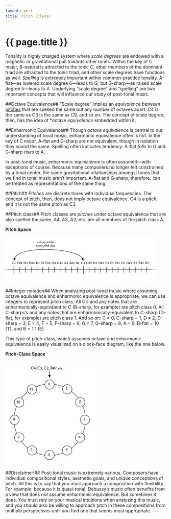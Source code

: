 ```yaml
---
layout: post
title: Pitch (class)
---
```


{{ page.title }}
================

Tonality is highly charged system where *scale degrees* are endowed with a magnetic or gravitational pull towards other tones. Within the key of C major, B-natural is attracted to the tonic C, other members of the dominant triad are attracted to the tonic triad, and other scale degrees have functions as well. *Spelling* is extremely important within common-practice tonality. A-flat—as lowered scale degree 6—leads to G, but G-sharp—as raised scale degree 5—leads to A. Underlying “scale degree” and “spelling” are two important concepts that will influence our study of post-tonal music.

##Octave Equivalence##
 ”Scale degree” implies an *equivalence* between [pitches](pitches.html) that are spelled the same but any number of octaves apart. C4 is the same as C3 is the same as C9, and so on. The concept of scale degree, then, has the idea of *octave *equivalence* embedded within it. 
 
##Enharmonic Equivalence##
Though *octave equivalence* is central to our understanding of tonal music, enharmonic equivalence often is not. In the key of C major, A-flat and G-sharp are *not* equivalent, though in isolation they sound the same. Spelling often indicates tendency: A-flat *falls* to G and G-sharp *rises* to A.

In post-tonal music, enharmonic equivalence is often assumed—with exceptions of course. Because many composers no longer felt constrained by a tonal center, the same gravitational relationships amongst tones that we find in tonal music aren’t important. A-flat and G-sharp, therefore, can be treated as representations of the same thing.

##Pitch##
*Pitches* are discrete tones with individual frequencies. The concept of pitch, then, does not imply octave equivalence. C4 is a pitch, and it is not the same pitch as C3.

##Pitch class##
Pitch classes are *pitches* under octave equivalence that are also spelled the same. A4, A3, A2, etc. are all members of the pitch class A.

**Pitch Space**

[![](Graphics/postTonal/Pitch-Space.jpg)](Graphics/postTonal/Pitch-Space.jpg)

##Integer notation##
When analyzing post-tonal music where assuming octave equivalence and enharmonic equivalence is appropriate, we can use integers to represent pitch class. All C’s and any notes that are enharmonically-equivalent to C (B-sharp, for example) are pitch class 0. All C-sharps’s and any notes that are enharmonically-equivalent to C-sharp (D-flat, for example) are pitch class 1. And so on: C = 0, C-sharp = 1, D = 2, D-sharp = 3, E = 4, F = 5, F-sharp = 6, G = 7, G-sharp = 8, A = 9, B-flat = 10 (T), and B = 1 1 (E).

This type of pitch-class, which assumes octave and enharmonic equivalence is easily visualized on a clock-face diagram, like the one below.

**Pitch-Class Space**

[![](Graphics/postTonal/Pitch-class-Space.jpg)](Graphics/postTonal/Pitch-class-Space.jpg)

##Disclaimer!##
Post-tonal music is extremely various. Composers have individual compositional styles, aesthetic goals, and unique conceptions of pitch. All this is to say that you must approach a composition with flexibility. For example: because it is quasi-tonal, Debussy’s music often benefits from a view that does *not* assume enharmonic equivalence. But sometimes it does. You must rely on your musical intuitions when analyzing this music, and you should also be willing to approach pitch in these compositions from multiple perspectives until you find one that seems most appropriate.

